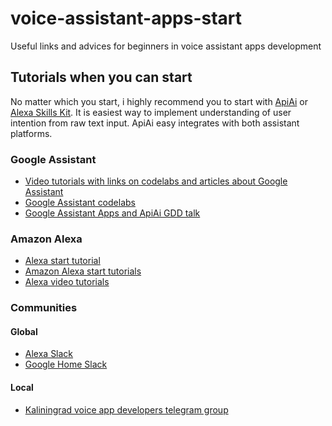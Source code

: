 # voice-assistant-apps-start
Useful links and advices for beginners in voice assistant apps development

## Tutorials when you can start

No matter which you start, i highly recommend you to start with [ApiAi](https://api.ai/) or [Alexa Skills Kit](https://developer.amazon.com/alexa). It is easiest way to implement understanding of user intention from raw text input. ApiAi easy integrates with both assistant platforms.

### Google Assistant
- [Video tutorials with links on codelabs and articles about Google Assistant](https://www.youtube.com/playlist?list=PLOU2XLYxmsILvfJcIASBDbgfxloFz_XsU)
- [Google Assistant codelabs](https://codelabs.developers.google.com/?cat=Assistant)
- [Google Assistant Apps and ApiAi GDD talk](https://youtu.be/rdXR78bvXts)

### Amazon Alexa
- [Alexa start tutorial](https://developer.amazon.com/alexa-skills-kit/tutorials/fact-skill-1)
- [Amazon Alexa start tutorials](https://github.com/bignerdranch/developing-alexa-skills-solutions)
- [Alexa video tutorials](https://www.youtube.com/playlist?list=PL2KJmkHeYQTO6ci5KF08mvHYdAZu2jgkJ)

### Communities
#### Global
- [Alexa Slack](http://www.alexaslack.com/)
- [Google Home Slack](http://googleslack.com/)
#### Local
- [Kaliningrad voice app developers telegram group](https://t.me/joinchat/A5zP3EGS8tIuTC2Htl4PnQ)